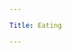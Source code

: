 ```yaml
---

Title: Eating

---
```


<VocabWord translation_en="Can you recommend a good restaurant?" />
<VocabWord translation_en="Is there a local specialty?" />
<VocabWord translation_en="That was delicious" />
<VocabWord translation_en="Let's have another" />
<VocabWord translation_en="Restaurant" />
<VocabWord translation_en="Bar" />
<VocabWord translation_en="Bon appetit / Have a nice meal" />
<VocabWord translation_en="Cheers" />
<VocabWord translation_en="Where's the toilet / bathroom?" />
<VocabWord translation_en="I would like [food:dish]" />
<VocabWord translation_en="What dish do you recommend?" />
<VocabWord translation_en="I am allergic to [ingredient]" />
<VocabWord translation_en="Menu please" />
<VocabWord translation_en="Check please" />
<VocabWord translation_en="A table for [number:1-10]" />
